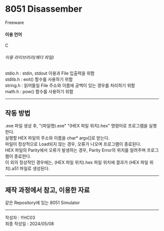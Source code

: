 # 8051 Disassember

Freeware  

#### 이용 언어
C

###### 이용 라이브러리(헤더 파일)
stdio.h : stdin, stdout 이용과 File 입출력을 위함  
stdlib.h : exit() 함수를 사용하기 위함  
string.h : 읽어들일 File 주소와 이름에 공백이 있는 경우를 처리하기 위함  
math.h : pow() 함수를 사용하기 위함  

---
## 작동 방법
.exe 파일 생성 후, "(파일명).exe" "(HEX 파일 위치).hex" 명령어로 프로그램을 실행한다.  
실행할 HEX 파일의 주소와 이름을 char* argv[]로 받는다.  
파일이 정상적으로 Load되지 않는 경우, 오류가 나오며 프로그램이 종료된다.  
HEX 파일의 Parity에서 오류가 발생하는 경우, Parity Error의 위치를 알려주며 프로그램이 종료한다.  
이 외의 정상적인 경우에는, (HEX 파일 위치).hex 파일 위치에 결과가 (HEX 파일 위치).a51 파일로 생성된다.  

---
## 제작 과정에서 참고, 이용한 자료
같은 Repository에 있는 8051 Simulator  

---
작성자 : YHC03  
최종 작성일 : 2024/05/08  
